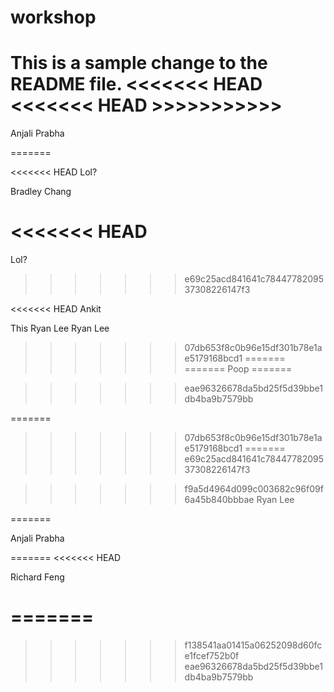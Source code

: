 # workshop


This is a sample change to the README file.
<<<<<<< HEAD
<<<<<<< HEAD >>>>>>>>>>>
=======

Anjali Prabha

=======

<<<<<<< HEAD
Lol?

Bradley Chang




<<<<<<< HEAD
=======

Lol?

>>>>>>> e69c25acd841641c7844778209537308226147f3


<<<<<<< HEAD
Ankit

This 
Ryan Lee
Ryan Lee
>>>>>>> 07db653f8c0b96e15df301b78e1ae5179168bcd1
=======
=======
Poop
=======

>>>>>>> eae96326678da5bd25f5d39bbe1db4ba9b7579bb


=======
>>>>>>> 07db653f8c0b96e15df301b78e1ae5179168bcd1
=======
>>>>>>> e69c25acd841641c7844778209537308226147f3

>>>>>>> f9a5d4964d099c003682c96f09f6a45b840bbbae
Ryan Lee

=======

Anjali Prabha

=======
<<<<<<< HEAD

Richard Feng

=======
=======
>>>>>>> f138541aa01415a06252098d60fce1fcef752b0f
>>>>>>> eae96326678da5bd25f5d39bbe1db4ba9b7579bb
